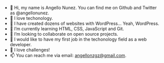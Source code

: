 - 👋 Hi, my name is Angello Nunez. You can find me on Github and Twitter as @angellonunez.
- 💜 I love techonology.
- 🔨 I have created dozens of websites with WordPress... Yeah, WordPress.
- 🌱 I’m currently learning HTML, CSS, JavaScript and Git.
- 💞️ I’m looking to collaborate on open source projects.
- 💼 I would like to have my first job in the techonology field as a web developer.
- 💪 I love challenges!
- 📫 You can reach me via email: angellonzgz@gmail.com.

